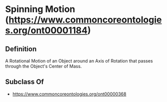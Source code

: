 # Spinning Motion (https://www.commoncoreontologies.org/ont00001184)

## Definition
A Rotational Motion of an Object around an Axis of Rotation that passes through the Object's Center of Mass.

## Subclass Of
- https://www.commoncoreontologies.org/ont00000368

